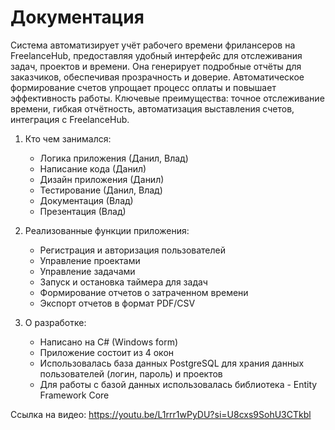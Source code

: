 # Документация

Система автоматизирует учёт рабочего времени фрилансеров на FreelanceHub, предоставляя удобный интерфейс для отслеживания задач, проектов и времени. Она генерирует подробные отчёты для заказчиков, обеспечивая прозрачность и доверие. Автоматическое формирование счетов упрощает процесс оплаты и повышает эффективность работы. Ключевые преимущества: точное отслеживание времени, гибкая отчётность, автоматизация выставления счетов, интеграция с FreelanceHub.

1) Кто чем занимался:
   - Логика приложения (Данил, Влад)
   - Написание кода (Данил)
   - Дизайн приложения (Данил)
   - Тестирование (Данил, Влад)
   - Документация (Влад)
   - Презентация (Влад)

2) Реализованные функции приложения:
   - Регистрация и авторизация пользователей
   - Управление проектами 
   - Управление задачами 
   - Запуск и остановка таймера для задач
   - Формирование отчетов о затраченном времени
   - Экспорт отчетов в формат PDF/CSV
  
3) О разработке:
   - Написано на C# (Windows form)
   - Приложение состоит из 4 окон
   - Использовалась база данных PostgreSQL для храния данных пользователей (логин, пароль) и проектов
   - Для работы с базой данных использовалась библиотека - Entity Framework Core

Ссылка на видео: https://youtu.be/L1rrr1wPyDU?si=U8cxs9SohU3CTkbl

